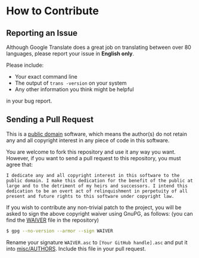 # How to Contribute

## Reporting an Issue

Although Google Translate does a great job on translating between over 80 languages, please report your issue in **English only**.

Please include:

* Your exact command line
* The output of `trans -version` on your system
* Any other information you think might be helpful

in your bug report.

## Sending a Pull Request

This is a [public domain](https://en.wikipedia.org/wiki/Public_domain) software, which means the author(s) do not retain any and all copyright interest in any piece of code in this software.

You are welcome to fork this repository and use it any way you want. However, if you want to send a pull request to this repository, you must agree that:

```
I dedicate any and all copyright interest in this software to the
public domain. I make this dedication for the benefit of the public at
large and to the detriment of my heirs and successors. I intend this
dedication to be an overt act of relinquishment in perpetuity of all
present and future rights to this software under copyright law.
```

If you wish to contribute any non-trivial patch to the project, you will be asked to sign the above copyright waiver using GnuPG, as follows: (you can find the [WAIVER](https://github.com/soimort/translate-shell/blob/develop/WAIVER) file in the repository)

```sh
$ gpg --no-version --armor --sign WAIVER
```

Rename your signature `WAIVER.asc` to `[Your GitHub handle].asc` and put it into [misc/AUTHORS](https://github.com/soimort/translate-shell/blob/develop/misc/AUTHORS). Include this file in your pull request.
